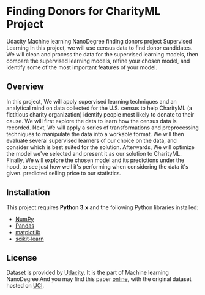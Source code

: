 # Finding Donors for CharityML Project 
Udacity Machine learning NanoDegree finding donors project Supervised Learning
In this project, we will use census data to find donor candidates. We will clean and process the data for the supervised learning models, then compare the supervised learning models, refine your chosen model, and identify some of the most important features of your model.
## Overview
In this project, We will apply supervised learning techniques and an analytical mind on data collected for the U.S. census to help CharityML (a fictitious charity organization) identify people most likely to donate to their cause. We will first explore the data to learn how the census data is recorded. Next, We will apply a series of transformations and preprocessing techniques to manipulate the data into a workable format. We will then evaluate several supervised learners of our choice on the data, and consider which is best suited for the solution. Afterwards, We will optimize the model we've selected and present it as our solution to CharityML. Finally, We will explore the chosen model and its predictions under the hood, to see just how well it's performing when considering the data it's given.
predicted selling price to our statistics.

## Installation
This project requires **Python 3.x** and the following Python libraries installed:

- [NumPy](http://www.numpy.org/)
- [Pandas](http://pandas.pydata.org)
- [matplotlib](http://matplotlib.org/)
- [scikit-learn](http://scikit-learn.org/stable/)

## License
Dataset is provided by [Udacity](https://www.udacity.com/), It is the part of Machine learning NanoDegree.And you may find this paper [online](https://www.aaai.org/Papers/KDD/1996/KDD96-033.pdf), with the original dataset hosted on [UCI](https://archive.ics.uci.edu/ml/datasets/Census+Income).
